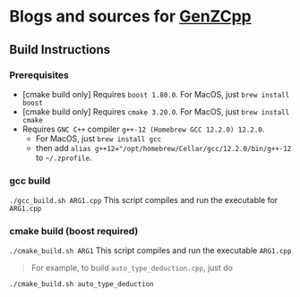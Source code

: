 # Blogs and sources for [GenZCpp](https://genzcpp.com/)

## Build Instructions
### Prerequisites
- [cmake build only] Requires `boost 1.80.0`. For MacOS, just `brew install boost`
- [cmake build only] Requires `cmake 3.20.0`. For MacOS, just `brew install cmake`
- Requires `GNC C++` compiler `g++-12 (Homebrew GCC 12.2.0) 12.2.0`. 
    - For MacOS, just `brew install gcc` 
    - then add `alias g++12="/opt/homebrew/Cellar/gcc/12.2.0/bin/g++-12` to `~/.zprofile`.

### gcc build
`./gcc_build.sh ARG1.cpp` This script compiles and run the executable for `ARG1.cpp`


### cmake build (boost required)
`./cmake_build.sh ARG1` This script compiles and run the executable `ARG1.cpp`

> For example, to build `auto_type_deduction.cpp`, just do

`./cmake_build.sh auto_type_deduction`


